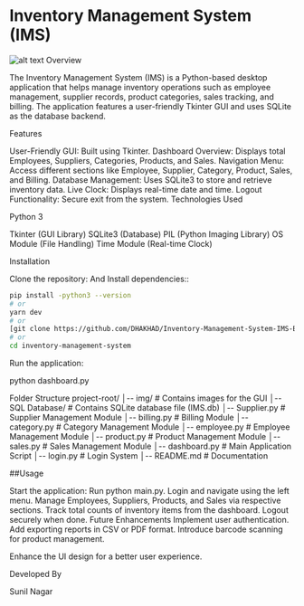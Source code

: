 # Inventory Management System (IMS)
![alt text](inventaory/img/)
Overview

The Inventory Management System (IMS) is a Python-based desktop application that helps manage inventory operations such as employee management, supplier records, product categories, sales tracking, and billing. The application features a user-friendly Tkinter GUI and uses SQLite as the database backend.

Features

User-Friendly GUI: Built using Tkinter.
Dashboard Overview: Displays total Employees, Suppliers, Categories, Products, and Sales.
Navigation Menu: Access different sections like Employee, Supplier, Category, Product, Sales, and Billing.
Database Management: Uses SQLite3 to store and retrieve inventory data.
Live Clock: Displays real-time date and time.
Logout Functionality: Secure exit from the system.
Technologies Used

Python 3

Tkinter (GUI Library)
SQLite3 (Database)
PIL (Python Imaging Library)
OS Module (File Handling)
Time Module (Real-time Clock)

Installation

Clone the repository:
And Install dependencies::

```bash
pip install -python3 --version
# or
yarn dev
# or
[git clone https://github.com/DHAKHAD/Inventory-Management-System-IMS-Brainwave_Matrix_Intern-Task2](https://github.com/DHAKHAD/Inventory-Management-System-IMS-Brainwave_Matrix_Intern-Task2.git)
# or
cd inventory-management-system
```
Run the application:

python dashboard.py

Folder Structure
project-root/
│-- img/                # Contains images for the GUI
│-- SQL Database/       # Contains SQLite database file (IMS.db)
│-- Supplier.py         # Supplier Management Module
│-- billing.py          # Billing Module
│-- category.py         # Category Management Module
│-- employee.py         # Employee Management Module
│-- product.py          # Product Management Module
│-- sales.py            # Sales Management Module
│-- dashboard.py        # Main Application Script
│-- login.py            # Login System
│-- README.md           # Documentation

##Usage

Start the application: Run python main.py.
Login and navigate using the left menu.
Manage Employees, Suppliers, Products, and Sales via respective sections.
Track total counts of inventory items from the dashboard.
Logout securely when done.
Future Enhancements
Implement user authentication.
Add exporting reports in CSV or PDF format.
Introduce barcode scanning for product management.

Enhance the UI design for a better user experience.

Developed By

Sunil Nagar
